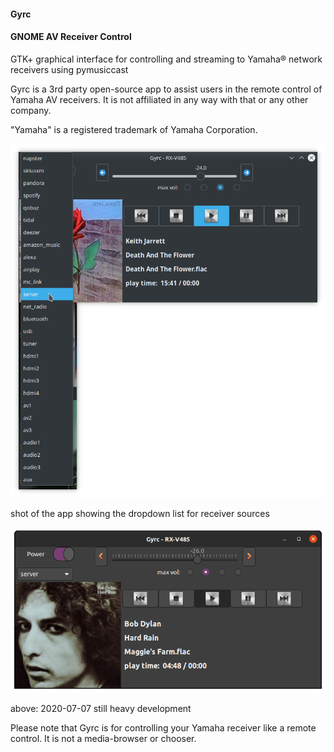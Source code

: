 #### Gyrc

#### GNOME AV Receiver Control

GTK+ graphical interface for controlling and streaming to Yamaha® network receivers using pymusiccast

Gyrc is a 3rd party open-source app to assist users in the remote control of Yamaha AV receivers.  It
is not affiliated in any way with that or any other company.

"Yamaha" is a registered trademark of Yamaha Corporation.

![picture](images/gyrc-with-sources-list.png)

shot of the app showing the dropdown list for receiver sources

![picture](images/gyrc02.png)

above: 2020-07-07 still heavy development

Please note that Gyrc is for controlling your Yamaha receiver like a remote control.
It is not a media-browser or chooser.
